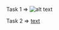 Task 1 => ![alt text](<Screenshot 2025-05-04 at 8.03.53 PM.png>)

Task 2 => [text](<../../../Screen Recording 2025-05-04 at 8.52.01 PM.mov>)

